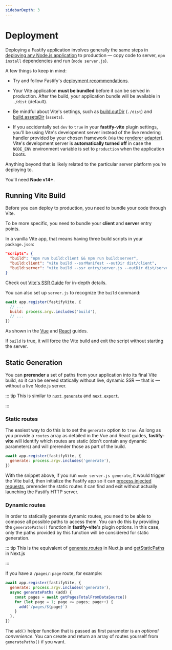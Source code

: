 ```yaml
---
sidebarDepth: 3
---
```


# Deployment

Deploying a Fastify application involves generally the same steps in [deploying any Node.js application](https://www.google.com/search?q=deploying+node.js) to production — copy code to server, `npm install` dependencies and run (`node server.js`). 

A few things to keep in mind:

- Try and follow Fastify's [deployment recommendations](https://www.fastify.io/docs/latest/Recommendations/).
- Your Vite application <b>must be bundled</b> before it can be served in production. After the build, your application bundle will be available in `./dist` (default).

- Be mindful about Vite's settings, such as [build.outDir][out-dir] (`./dist`) and [build.assetsDir][assets-dir] (`assets`).

[out-dir]: https://vitejs.dev/config/#build-outdir
[assets-dir]: https://vitejs.dev/config/#build-assetsdir

- If you accidentally set `dev` to `true` in your <b>fastify-vite</b> plugin settings, you'll be using Vite's development server instead of the live rendering handler provided by your chosen framework (via the [renderer adapter](/advanced/renderer-api)). Vite's development server is <b>automatically turned off</b> in case the `NODE_ENV` environment variable is set to `production` when the application boots.

Anything beyond that is likely related to the particular server platform you're deploying to.

You'll need **Node v14+**.

## Running Vite Build

Before you can deploy to production, you need to bundle your code through Vite.

To be more specific, you need to bundle your <b>client</b> and <b>server</b> entry points.

In a vanilla Vite app, that means having three build scripts in your `package.json`:

```json
"scripts": {
  "build": "npm run build:client && npm run build:server",
  "build:client": "vite build --ssrManifest --outDir dist/client",
  "build:server": "vite build --ssr entry/server.js --outDir dist/server",
}
```

Check out [Vite's SSR Guide][ssr-guide] for in-depth details. 

[ssr-guide]: https://vitejs.dev/guide/ssr

You can also set up `server.js` to recognize the `build` command:

```js
await app.register(fastifyVite, {
  // ...
  build: process.argv.includes('build'),
  // ...
})
```

As shown in the [Vue]() and [React]() guides. 

If `build` is true, it will force the Vite build and exit the script without starting the server.

## Static Generation

You can **prerender** a set of paths from your application into its final Vite build, so it can be served statically without live, dynamic SSR — that is — without a live Node.js server. 

::: tip
This is similar to [`nuxt generate`][nuxt-generate] and [`next export`][next-export].

[nuxt-generate]: https://nuxtjs.org/docs/2.x/concepts/static-site-generation
[next-export]: https://nextjs.org/docs/advanced-features/static-html-export
:::

### Static routes

The easiest way to do this is to set the `generate` option to `true`. As long as you provide a `routes` array as detailed in the Vue and React guides, <b>fastify-vite</b> will identify which routes  are static (don't contain any dynamic parameters) and will prerender those as part of the build.

```js
await app.register(fastifyVite, {
  generate: process.argv.includes('generate'),
})
```

With the snippet above, if you run `node server.js generate`, it would trigger the Vite build, then initialize the Fastify app so it can [process injected requests][injected-requests], prerender the static routes it can find and exit without actually launching the Fastify HTTP server.

[injected-requests]: https://www.fastify.io/docs/latest/Testing/#benefits-of-using-fastifyinject

### Dynamic routes

In order to statically generate dynamic routes, you need to be able to compose all possible paths to access them. You can do this by providing the `generatePaths()` function in <b>fastify-vite</b>'s plugin options. In this case, only the paths provided by this function will be considered for static generation.

::: tip
This is the equivalent of [generate.routes][generate-routes] in Nuxt.js and [getStaticPaths][getStaticPaths] in Next.js

[getStaticPaths]: https://nextjs.org/docs/basic-features/data-fetching#getstaticpaths-static-generation
[generate-routes]: https://nuxtjs.org/docs/2.x/configuration-glossary/configuration-generate#routes
:::

If you have a `/pages/:page` route, for example:

```js
await app.register(fastifyVite, {
  generate: process.argv.includes('generate'),
  async generatePaths (add) {
    const pages = await getPagesTotalFromDataSource()
    for (let page = 1; page <= pages; page++) {
      add(`/pages/${page}`)
    }
  },
})
```

The `add()` helper function that is passed as first parameter is an _optional convenience_. You can create and return an array of routes yourself from `generatePaths()` if you want.
